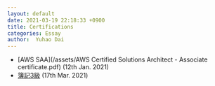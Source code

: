 ```yaml
---
layout: default
date: 2021-03-19 22:18:33 +0900
title: Certifications
categories: Essay
author:  Yuhao Dai
---
```


* [AWS SAA](/assets/AWS Certified Solutions Architect - Associate certificate.pdf) (12th Jan. 2021)
* [簿記3級](/assets/Boki3.pdf)   (17th Mar. 2021)
